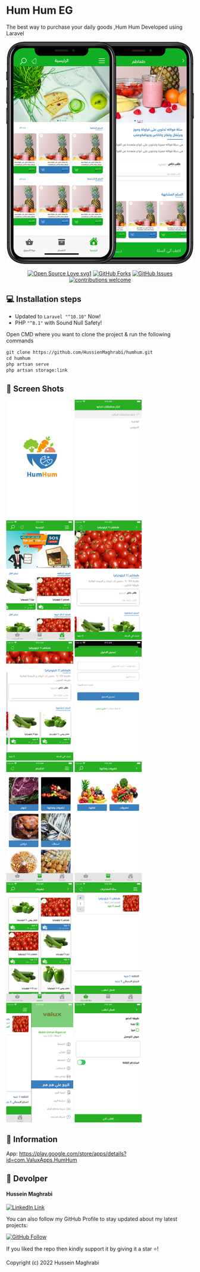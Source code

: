 # Hum Hum EG

The best way to purchase your daily goods ,Hum Hum Developed using Laravel

   <img src="./public/images/HumHum-Cover.png" >

<div align="center">

[![Open Source Love svg1](https://badges.frapsoft.com/os/v1/open-source.svg?v=103)](#)
[![GitHub Forks](https://img.shields.io/github/forks/saadhaxxan/Car_Game_Python_Pygame.svg?style=social&label=Fork&maxAge=2592000)](https://github.com/abdalla3yash/resala/fork)
[![GitHub Issues](https://img.shields.io/github/issues/saadhaxxan/Car_Game_Python_Pygame.svg?style=flat&label=Issues&maxAge=2592000)](https://https://github.com/abdalla3yash/resala/issues)
[![contributions welcome](https://img.shields.io/badge/contributions-welcome-brightgreen.svg?style=flat&label=Contributions&colorA=red&colorB=black	)](#)

</div>




## 💻 Installation steps

- Updated to `Laravel "^10.10"` Now!
- PHP `"^8.1"` with Sound Null Safety!

Open CMD where you want to clone the project & run the following commands

```
git clone https://github.com/HussienMaghrabi/humhum.git
cd humhum
php artsan serve
php artsan storage:link
```

## 📱 Screen Shots

<img src="./public/images/screenshots/HumHum-1.png" width=180> <img src="./public/images/screenshots/HumHum-2.png" width=180> <img src="./public/images/screenshots/HumHum-3.png" width=180> <img src="./public/images/screenshots/HumHum-4.png" width=180> <img src="./public/images/screenshots/HumHum-5.png" width=180> <img src="./public/images/screenshots/HumHum-6.png" width=180> <img src="./public/images/screenshots/HumHum-7.png" width=180> <img src="./public/images/screenshots/HumHum-8.png" width=180> <img src="./public/images/screenshots/HumHum-9.png" width=180> <img src="./public/images/screenshots/HumHum-10.png" width=180> <img src="./public/images/screenshots/HumHum-11.png" width=180> <img src="./public/images/screenshots/HumHum-12.png" width=180>


## 🔗  Information

App: https://play.google.com/store/apps/details?id=com.ValuxApps.HumHum



## 🧑 Devolper

#### Hussein Maghrabi
[![LinkedIn Link](https://img.shields.io/badge/Connect-Maghrabi-blue.svg?logo=linkedin&longCache=true&style=social&label=Connect
)](https://www.linkedin.com/in/hussein-maghrabi/)

You can also follow my GitHub Profile to stay updated about my latest projects:

[![GitHub Follow](https://img.shields.io/badge/Connect-Maghrabi-blue.svg?logo=Github&longCache=true&style=social&label=Follow)](https://github.com/HussienMaghrabi)

If you liked the repo then kindly support it by giving it a star ⭐!

Copyright (c) 2022 Hussein Maghrabi
